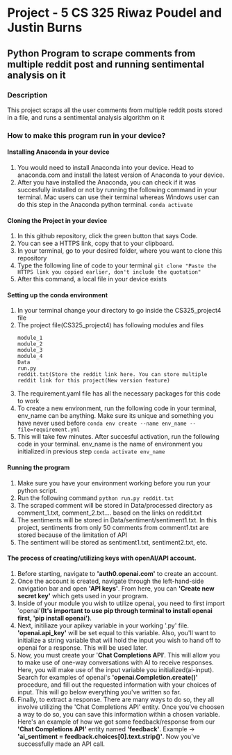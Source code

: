 # Project - 5 CS 325 Riwaz Poudel and Justin Burns
## Python Program to scrape comments from multiple reddit post and running sentimental analysis on it
### Description
This project scraps all the user comments from multiple reddit posts stored in a file, and runs a sentimental analysis algorithm on it
### How to make this program run in your device?
#### Installing Anaconda in your device
1. You would need to install Anaconda into your device. Head to anaconda.com and install the latest version of Anaconda to your device.
2. After you have installed the Anaconda, you can check if it was succesfully installed or not by running the following command in your terminal. Mac users can use their terminal whereas Windows user can do this step in the Anaconda python terminal. 
   ```conda activate```
#### Cloning the Project in your device
1. In this github repository, click the green button that says Code.
2. You can see a HTTPS link, copy that to your clipboard.
3. In your terminal, go to your desired folder, where you want to clone this repository
4. Type the following line of code to your terminal
   ```git clone "Paste the HTTPS link you copied earlier, don't include the quotation"```
5. After this command, a local file in your device exists
#### Setting up the conda environment
1. In your terminal change your directory to go inside the CS325_project4 file
2. The project file(CS325_project4) has following modules and files
   ```
   module_1
   module_2
   module_3
   module_4
   Data
   run.py
   reddit.txt(Store the reddit link here. You can store multiple reddit link for this project(New version feature)
   ```
3. The requirement.yaml file has all the necessary packages for this code to work
4. To create a new environment, run the following code in your terminal, env_name can be anything. Make sure its unique and something you have never used before
   ```conda env create --name env_name --file=requirement.yml```
5. This will take few minutes. After succesful activation, run the following code in your terminal. env_name is the name of environment you initialized in previous step
   ```conda activate env_name```
#### Running the program
   
   1. Make sure you have your environment working before you run your python script.
   2. Run the following command
      ```python run.py reddit.txt ```
   3. The scraped comment will be stored in Data/processed directory as comment_1.txt, comment_2.txt.... based on the links on reddit.txt
   4. The sentiments will be stored in Data/sentiment/sentiment1.txt. In this project, sentiments from only 50 comments from comment1.txt are stored because of the limitation of API
   5. The sentiment will be stored as sentiment1.txt, sentiment2.txt, etc.

#### The process of creating/utilizing keys with openAI/API account.
   1. Before starting, navigate to **'auth0.openai.com'** to create an account.
   2. Once the account is created, navigate through the left-hand-side navigation bar and open **'API keys'**. From here, you can **'Create new secret key'** which gets used in your program.
   3. Inside of your module you wish to utilize openai, you need to first import 'openai'**(It's important to use pip through terminal to install openai first, 'pip install openai')**.
   4. Next, initiliaze your apikey variable in your working '.py' file. **'openai.api_key'** will be set equal to this variable. Also, you'll want to initialize a string variable that will hold the input you wish to hand off to openai for a response. This will be used later.
   5. Now, you must create your '**Chat Completions API**'. This will allow you to make use of one-way conversations with AI to receive responses. Here, you will make use of the input variable you initialized(ai-input). Search for examples of openai's **'openai.Completion.create()'** procedure, and fill out the requested information with your choices of input. This will go below everything you've written so far.
   6. Finally, to extract a response. There are many ways to do so, they all involve utilizing the 'Chat Completions API' entity. Once you've choosen a way to do so, you can save this information within a chosen variable. Here's an example of how we got some feedback/response from our **'Chat Completions API'** entity named **'feedback'**. Example -> **'ai_sentiment = feedback.choices[0].text.strip()'**. Now you've successfully made an API  call.
